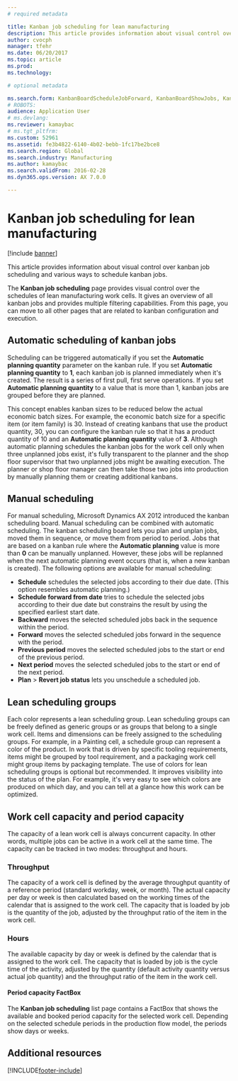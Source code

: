 ```yaml
---
# required metadata

title: Kanban job scheduling for lean manufacturing
description: This article provides information about visual control over kanban job scheduling and various ways to schedule kanban jobs.  
author: cvocph
manager: tfehr
ms.date: 06/20/2017
ms.topic: article
ms.prod: 
ms.technology: 

# optional metadata

ms.search.form: KanbanBoardScheduleJobForward, KanbanBoardShowJobs, KanbanJobSchedulingListPage
# ROBOTS: 
audience: Application User
# ms.devlang: 
ms.reviewer: kamaybac
# ms.tgt_pltfrm: 
ms.custom: 52961
ms.assetid: fe3b4822-6140-4b02-bebb-1fc17be2bce8
ms.search.region: Global
ms.search.industry: Manufacturing
ms.author: kamaybac
ms.search.validFrom: 2016-02-28
ms.dyn365.ops.version: AX 7.0.0

---
```


# Kanban job scheduling for lean manufacturing

[!include [banner](../includes/banner.md)]

This article provides information about visual control over kanban job scheduling and various ways to schedule kanban jobs.  

The **Kanban job scheduling** page provides visual control over the schedules of lean manufacturing work cells. It gives an overview of all kanban jobs and provides multiple filtering capabilities. From this page, you can move to all other pages that are related to kanban configuration and execution.

## Automatic scheduling of kanban jobs
Scheduling can be triggered automatically if you set the **Automatic planning quantity** parameter on the kanban rule. If you set **Automatic planning quantity** to **1**, each kanban job is planned immediately when it's created. The result is a series of first pull, first serve operations. If you set **Automatic planning quantity** to a value that is more than 1, kanban jobs are grouped before they are planned. 

This concept enables kanban sizes to be reduced below the actual economic batch sizes. For example, the economic batch size for a specific item (or item family) is 30. Instead of creating kanbans that use the product quantity, 30, you can configure the kanban rule so that it has a product quantity of 10 and an **Automatic planning quantity** value of **3**. Although automatic planning schedules the kanban jobs for the work cell only when three unplanned jobs exist, it's fully transparent to the planner and the shop floor supervisor that two unplanned jobs might be awaiting execution. The planner or shop floor manager can then take those two jobs into production by manually planning them or creating additional kanbans.

## Manual scheduling
For manual scheduling, Microsoft Dynamics AX 2012 introduced the kanban scheduling board. Manual scheduling can be combined with automatic scheduling. The kanban scheduling board lets you plan and unplan jobs, moved them in sequence, or move them from period to period. Jobs that are based on a kanban rule where the **Automatic planning** value is more than **0** can be manually unplanned. However, these jobs will be replanned when the next automatic planning event occurs (that is, when a new kanban is created). The following options are available for manual scheduling:

-   **Schedule** schedules the selected jobs according to their due date. (This option resembles automatic planning.)
-   **Schedule forward from date** tries to schedule the selected jobs according to their due date but constrains the result by using the specified earliest start date.
-   **Backward** moves the selected scheduled jobs back in the sequence within the period.
-   **Forward** moves the selected scheduled jobs forward in the sequence with the period.
-   **Previous period** moves the selected scheduled jobs to the start or end of the previous period.
-   **Next period** moves the selected scheduled jobs to the start or end of the next period.
-   **Plan** &gt; **Revert job status** lets you unschedule a scheduled job.

## Lean scheduling groups
Each color represents a lean scheduling group. Lean scheduling groups can be freely defined as generic groups or as groups that belong to a single work cell. Items and dimensions can be freely assigned to the scheduling groups. For example, in a Painting cell, a schedule group can represent a color of the product. In work that is driven by specific tooling requirements, items might be grouped by tool requirement, and a packaging work cell might group items by packaging template. The use of colors for lean scheduling groups is optional but recommended. It improves visibility into the status of the plan. For example, it's very easy to see which colors are produced on which day, and you can tell at a glance how this work can be optimized.

## Work cell capacity and period capacity
The capacity of a lean work cell is always concurrent capacity. In other words, multiple jobs can be active in a work cell at the same time. The capacity can be tracked in two modes: throughput and hours.

### Throughput

The capacity of a work cell is defined by the average throughput quantity of a reference period (standard workday, week, or month). The actual capacity per day or week is then calculated based on the working times of the calendar that is assigned to the work cell. The capacity that is loaded by job is the quantity of the job, adjusted by the throughput ratio of the item in the work cell.

### Hours

The available capacity by day or week is defined by the calendar that is assigned to the work cell. The capacity that is loaded by job is the cycle time of the activity, adjusted by the quantity (default activity quantity versus actual job quantity) and the throughput ratio of the item in the work cell.

#### Period capacity FactBox

The **Kanban job scheduling** list page contains a FactBox that shows the available and booked period capacity for the selected work cell. Depending on the selected schedule periods in the production flow model, the periods show days or weeks.

Additional resources
--------





[!INCLUDE[footer-include](../../includes/footer-banner.md)]